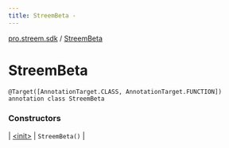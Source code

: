 ```yaml
---
title: StreemBeta - 
---
```


[pro.streem.sdk](../index.html) / [StreemBeta](./index.html)

# StreemBeta

`@Target([AnnotationTarget.CLASS, AnnotationTarget.FUNCTION]) annotation class StreemBeta`

### Constructors

| [&lt;init&gt;](-init-.html) | `StreemBeta()` |

